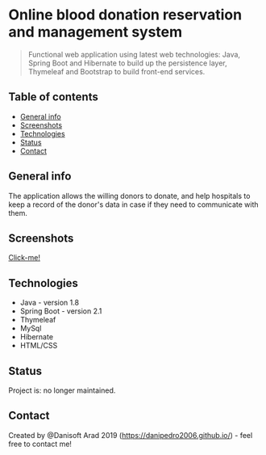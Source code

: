 # Online blood donation reservation and management system
> Functional web application using latest web technologies: Java, Spring Boot and Hibernate to build up the persistence layer, Thymeleaf and Bootstrap to build front-end services. 


## Table of contents
* [General info](#general-info)
* [Screenshots](#screenshots)
* [Technologies](#technologies)
* [Status](#status)
* [Contact](#contact)

## General info
The application allows the willing donors to donate, and help hospitals to keep a record of the donor's data in case if they need to communicate with them.

## Screenshots
[Click-me!](https://github.com/danipedro2006/Spring-Boot-CRUD-demo-project/blob/master/FRqeKMwI4D.gif)

## Technologies
* Java - version 1.8
* Spring Boot - version 2.1
* Thymeleaf 
* MySql
* Hibernate
* HTML/CSS


## Status
Project is: no longer maintained. 


## Contact
Created by @Danisoft Arad 2019 (https://danipedro2006.github.io/) - feel free to contact me!

